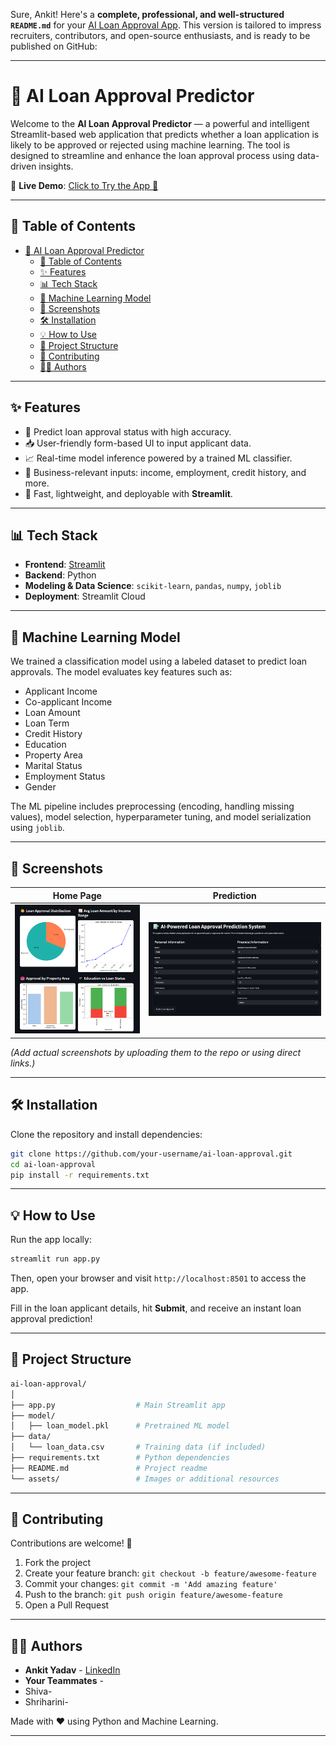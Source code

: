 Sure, Ankit! Here's a **complete, professional, and well-structured `README.md`** for your [AI Loan Approval App](https://ailoanapproval.streamlit.app/). This version is tailored to impress recruiters, contributors, and open-source enthusiasts, and is ready to be published on GitHub:

---

# 🏦 AI Loan Approval Predictor

Welcome to the **AI Loan Approval Predictor** — a powerful and intelligent Streamlit-based web application that predicts whether a loan application is likely to be approved or rejected using machine learning. The tool is designed to streamline and enhance the loan approval process using data-driven insights.

🔗 **Live Demo**: [Click to Try the App 🚀](https://ailoanapproval.streamlit.app/)

---

## 📌 Table of Contents

- [🏦 AI Loan Approval Predictor](#-ai-loan-approval-predictor)
  - [📌 Table of Contents](#-table-of-contents)
  - [✨ Features](#-features)
  - [📊 Tech Stack](#-tech-stack)
  - [🧠 Machine Learning Model](#-machine-learning-model)
  - [📸 Screenshots](#-screenshots)
  - [🛠️ Installation](#️-installation)
  - [💡 How to Use](#-how-to-use)
  - [📁 Project Structure](#-project-structure)
  - [🤝 Contributing](#-contributing)
  - [🙋‍♂️ Authors](#️-authors)

---

## ✨ Features

- 🔮 Predict loan approval status with high accuracy.
- 📥 User-friendly form-based UI to input applicant data.
- 📈 Real-time model inference powered by a trained ML classifier.
- 💼 Business-relevant inputs: income, employment, credit history, and more.
- 🎯 Fast, lightweight, and deployable with **Streamlit**.

---

## 📊 Tech Stack

- **Frontend**: [Streamlit](https://streamlit.io/)
- **Backend**: Python  
- **Modeling & Data Science**: `scikit-learn`, `pandas`, `numpy`, `joblib`
- **Deployment**: Streamlit Cloud

---

## 🧠 Machine Learning Model

We trained a classification model using a labeled dataset to predict loan approvals. The model evaluates key features such as:

- Applicant Income
- Co-applicant Income
- Loan Amount
- Loan Term
- Credit History
- Education
- Property Area
- Marital Status
- Employment Status
- Gender

The ML pipeline includes preprocessing (encoding, handling missing values), model selection, hyperparameter tuning, and model serialization using `joblib`.

---

## 📸 Screenshots

| Home Page | Prediction |
|-----------|------------|
| ![Home](assests/home.png) | ![Prediction](assests/prediction.png) |

*(Add actual screenshots by uploading them to the repo or using direct links.)*

---

## 🛠️ Installation

Clone the repository and install dependencies:

```bash
git clone https://github.com/your-username/ai-loan-approval.git
cd ai-loan-approval
pip install -r requirements.txt
```

---

## 💡 How to Use

Run the app locally:

```bash
streamlit run app.py
```

Then, open your browser and visit `http://localhost:8501` to access the app.

Fill in the loan applicant details, hit **Submit**, and receive an instant loan approval prediction!

---

## 📁 Project Structure

```bash
ai-loan-approval/
│
├── app.py                  # Main Streamlit app
├── model/
│   ├── loan_model.pkl      # Pretrained ML model
├── data/
│   └── loan_data.csv       # Training data (if included)
├── requirements.txt        # Python dependencies
├── README.md               # Project readme
└── assets/                 # Images or additional resources
```

---

## 🤝 Contributing

Contributions are welcome! 🙌

1. Fork the project  
2. Create your feature branch: `git checkout -b feature/awesome-feature`  
3. Commit your changes: `git commit -m 'Add amazing feature'`  
4. Push to the branch: `git push origin feature/awesome-feature`  
5. Open a Pull Request  

---


## 🙋‍♂️ Authors

- **Ankit Yadav** - [LinkedIn](https://www.linkedin.com/in/ankityadav-datasolver/)
- **Your Teammates** - 
- Shiva-
- Shriharini-

Made with ❤️ using Python and Machine Learning.

---
